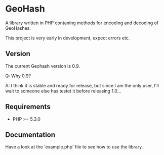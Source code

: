 # GeoHash #

A library written in PHP contaning methods for encoding and decoding of GeoHashes.

This project is very early in development, expect errors etc.

## Version ##

The current Geohash version is 0.9.

Q: Why 0.9?

A: I think it is stable and ready for release, but since I am the only user, I'll wait to someone else has testet it before releasing 1.0...

## Requirements ##

* PHP >= 5.3.0

## Documentation ##

Have a look at the 'example.php' file to see how to use the library.
